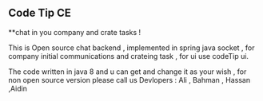 ## Code Tip CE
**chat in you company and crate tasks !

This is Open source chat backend , implemented in spring java socket , for company  initial communications and crateing task , for ui use codeTip ui.

The code written in java 8 and u can get and change it as your wish , for non open source version please call us
Devlopers : Ali , Bahman , Hassan ,Aidin

